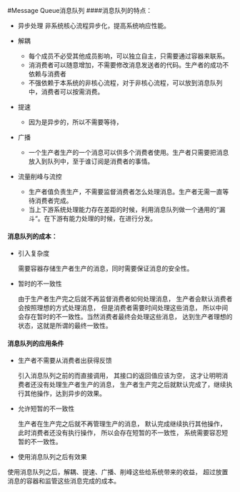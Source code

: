 #Message Queue消息队列
####消息队列的特点：
- 异步处理
    非系统核心流程异步化，提高系统响应性能。
    
- 解耦

    - 每个成员不必受其他成员影响，可以独立自主，只需要通过容器来联系。
    - 消消费者可以随意增加，不需要修改消息发送者的代码。生产者的成功不依赖与消费者
    - 不强依赖于本系统的非核心流程，对于非核心流程，可以放到消息队列中，消费者可以按需消费。
   
- 提速

    - 因为是异步的，所以不需要等待，
- 广播

    - 一个生产者生产的一个消息可以供多个消费者使用。生产者只需要把消息放入到队列中，至于谁订阅是消费者的事情。
    
- 流量削峰与流控

    - 生产者值负责生产，不需要监督消费者怎么处理消息。生产者无需一直等待消费者完成。
    - 当上下游系统处理能力存在差距的时候，利用消息队列做一个通用的“漏斗“。在下游有能力处理的时候，在进行分发。
    
#### 消息队列的成本：
- 引入复杂度

    需要容器存储生产者生产的消息，同时需要保证消息的安全性。
- 暂时的不一致性

    由于生产者生产完之后就不再监督消费者如何处理消息，
    生产者会默认消费者会按照理想的方式处理消息，
    但是消费者需要时间处理这些消息，
    所以中间会存在暂时的不一致性。当然消费者最终会处理这些消息，
    达到生产者理想的状态，这就是所谓的最终一致性。
#### 消息队列的应用条件
- 生产者不需要从消费者出获得反馈

    引入消息队列之前的而直接调用，
    其接口的返回值应该为空，
    这才让明明消费者还没有处理生产者生产的消息，
    生产者生产完之后就默认完成了，继续执行其他操作，达到异步的效果。
- 允许短暂的不一致性

    生产者在生产完之后就不再管理生产的消息，
    默认完成继续执行其他操作，
    此时消费者还没有执行操作，
    所以会存在短暂的不一致性，
    系统需要容忍短暂的不一致性。
- 使用消息队列之后有效果

使用消息队列之后，解耦、提速、广播、削峰这些给系统带来的收益，
超过放置消息的容器和监管这些消息完成的成本。
